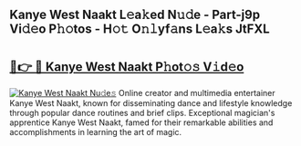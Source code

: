 ## Kanye West Naakt L𝚎a𝚔ed N𝚞𝚍e - Part-j9p Vi𝚍𝚎o P𝚑𝚘tos - H𝚘𝚝 O𝚗𝚕yf𝚊ns L𝚎a𝚔s JtFXL

# <h2><a href="http://kfdqo5j.oniu.top/?m=Kanye+West+Naakt">🔗👉 🔴 Kanye West Naakt P𝚑ot𝚘𝚜 V𝚒d𝚎o</a></h2>

[![Kanye West Naakt Nu𝚍e𝚜](https://i.imgur.com/0qMVB7G.gif)](http://kfdqo5j.oniu.top/?m=Kanye+West+Naakt)
Online creator and multimedia entertainer Kanye West Naakt, known for disseminating dance and lifestyle knowledge through popular dance routines and brief clips. Exceptional magician's apprentice Kanye West Naakt, famed for their remarkable abilities and accomplishments in learning the art of magic.  
